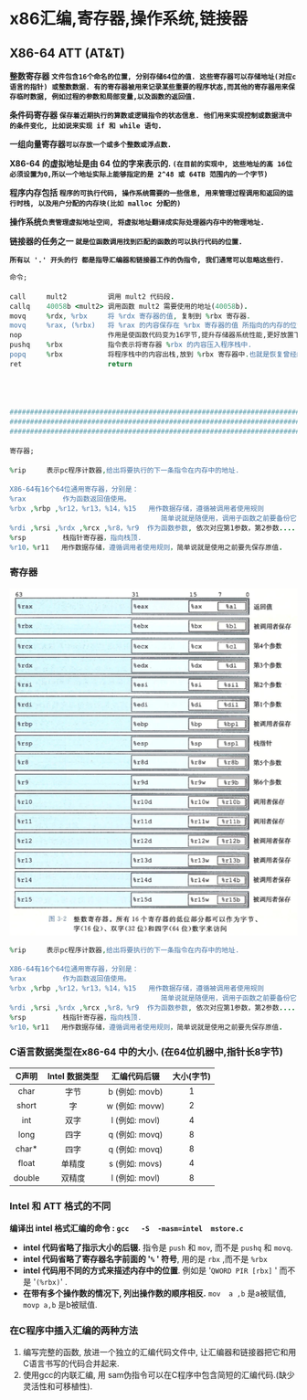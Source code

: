 # x86汇编,寄存器,操作系统,链接器

## X86-64   ATT \(AT&T\)

**整数寄存器 `文件包含16个命名的位置, 分别存储64位的值. 这些寄存器可以存储地址(对应c语言的指针) 或整数数据. 有的寄存器被用来记录某些重要的程序状态,而其他的寄存器用来保存临时数据, 例如过程的参数和局部变量,以及函数的返回值.`**

**条件码寄存器 `保存着近期执行的算数或逻辑指令的状态信息. 他们用来实现控制或数据流中的条件变化, 比如说来实现 if 和 while 语句.`**

**一组向量寄存器`可以存放一个或多个整数或浮点数.`**

**X86-64 的虚拟地址是由 64 位的字来表示的. `(在目前的实现中, 这些地址的高 16位必须设置为0,所以一个地址实际上能够指定的是 2^48 或 64TB 范围内的一个字节)`**

**程序内存包括 `程序的可执行代码, 操作系统需要的一些信息, 用来管理过程调用和返回的运行时栈, 以及用户分配的内存块(比如 malloc 分配的)`**

**操作系统`负责管理虚拟地址空间, 将虚拟地址翻译成实际处理器内存中的物理地址.`** 

**链接器的任务之一 `就是位函数调用找到匹配的函数的可以执行代码的位置.`**

**`所有以 '.' 开头的行 都是指导汇编器和链接器工作的伪指令, 我们通常可以忽略这些行.`**

```ruby
命令;

call     mult2          调用 mult2 代码段.
callq    40058b <mult2> 调用函数 mult2 需要使用的地址(40058b).
movq     %rdx, %rbx     将 %rdx 寄存器的值, 复制到 %rbx 寄存器.
movq     %rax, (%rbx)   将 %rax 的内容保存在 %rbx 寄存器的值 所指向的内存的位置上.
nop                     作用是使函数代码变为16字节,提升存储器系统性能,更好放置下个代码块.
pushq    %rbx           指令表示将寄存器 %rbx 的内容压入程序栈中.
popq     %rbx           将程序栈中的内容出栈,放到 %rbx 寄存器中.也就是恢复曾经的值.
ret                     return




############################################################################
############################################################################
############################################################################

寄存器;

%rip     表示pc程序计数器,给出将要执行的下一条指令在内存中的地址.

X86-64有16个64位通用寄存器，分别是：
%rax         作为函数返回值使用。
%rbx ,%rbp ,%r12，%r13，%14，%15   用作数据存储，遵循被调用者使用规则
                                     简单说就是随便用，调用子函数之前要备份它，以防他被修改
%rdi ,%rsi ,%rdx ,%rcx ,%r8，%r9  作为函数参数, 依次对应第1参数，第2参数....
%rsp         栈指针寄存器，指向栈顶.
%r10，%r11   用作数据存储，遵循调用者使用规则，简单说就是使用之前要先保存原值.
```

### 寄存器

![&#x5BC4;&#x5B58;&#x5668;](.gitbook/assets/ji-cun-qi.png)

```ruby
%rip     表示pc程序计数器,给出将要执行的下一条指令在内存中的地址.

X86-64有16个64位通用寄存器，分别是：
%rax         作为函数返回值使用。
%rbx ,%rbp ,%r12，%r13，%14，%15   用作数据存储，遵循被调用者使用规则
                                     简单说就是随便用，调用子函数之前要备份它，以防他被修改
%rdi ,%rsi ,%rdx ,%rcx ,%r8，%r9  作为函数参数, 依次对应第1参数，第2参数....
%rsp         栈指针寄存器，指向栈顶.
%r10，%r11   用作数据存储，遵循调用者使用规则，简单说就是使用之前要先保存原值.
```

### C语言数据类型在x86-64 中的大小.  \(在64位机器中,指针长8字节\)

| C声明 | Intel 数据类型 | 汇编代码后辍 | 大小\(字节\) |
| :---: | :---: | :---: | :---: |
| char | 字节 | b  \(例如: movb\) | 1 |
| short | 字 | w  \(例如: movw\) | 2 |
| int | 双字 | l  \(例如: movl\) | 4 |
| long | 四字 | q  \(例如: movq\) | 8 |
| char\* | 四字 | q  \(例如: movq\) | 8 |
| float | 单精度 | s  \(例如: movs\) | 4 |
| double | 双精度 | l  \(例如: movl\) | 8 |













### Intel 和 ATT 格式的不同

**编译出 intel 格式汇编的命令  :  `gcc   -S  -masm=intel  mstore.c`**

* **intel 代码省略了指示大小的后辍.**  指令是 `push` 和 `mov`,  而不是 `pushq` 和 `movq`.
* **intel 代码省略了寄存器名字前面的 '`%` ' 符号**, 用的是  `rbx` ,而不是 `%rbx`
* **intel 代码用不同的方式来描述内存中的位置**.  例如是 '`QWORD PIR [rbx]` ' 而不是 '`(%rbx)`' .
* **在带有多个操作数的情况下, 列出操作数的顺序相反.**  `mov  a ,b`  是a被赋值, `movp a,b` 是b被赋值.

### 在C程序中插入汇编的两种方法

1. 编写完整的函数, 放进一个独立的汇编代码文件中, 让汇编器和链接器把它和用C语言书写的代码合并起来.
2. 使用gcc的内联汇编, 用 sam伪指令可以在C程序中包含简短的汇编代码.\(缺少灵活性和可移植性\).











